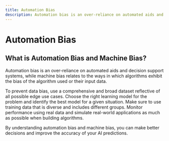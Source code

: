 ```yaml
---
title: Automation Bias
description: Automation bias is an over-reliance on automated aids and decision support systems, while machine bias relates to the ways in which algorithms exhibit the bias of the algorithm used or their input data.
---
```


# Automation Bias

## What is Automation Bias and Machine Bias?

Automation bias is an over-reliance on automated aids and decision support systems, while machine bias relates to the ways in which algorithms exhibit the bias of the algorithm used or their input data.

To prevent data bias, use a comprehensive and broad dataset reflective of all possible edge use cases. Choose the right learning model for the problem and identify the best model for a given situation. Make sure to use training data that is diverse and includes different groups. Monitor performance using real data and simulate real-world applications as much as possible when building algorithms.

By understanding automation bias and machine bias, you can make better decisions and improve the accuracy of your AI predictions.
